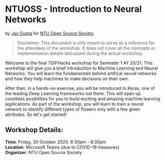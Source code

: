# NTUOSS - Introduction to Neural Networks

by [Jay Gupta](https://github.com/guptajay) for [NTU Open Source Society](https://ntuoss.com/home)
> Disclaimer: This document is only meant to serve as a reference for the attendees of the workshop. It does not cover all the concepts or implementation details discussed during the actual workshop.

Welcome to the final TGIFHacks workshop for Semester 1 AY 20/21. This workshop will give you a brief introduction to Machine Learning and Neural Networks. You will learn the fundamentals behind artifical neural networks and how they help machines to make decisions on their own.

After than, in a hands-on exercise, you will be introduced to Keras, one of the leading Deep Learning frameworks out there. This will open up countless posibilities for you to build exciting and amazing machine learning applications. As part of the workshop, you will learn to train a neural network to identify different types of flowers only with a few given attributes. So let's get started!

## Workshop Details:
**Time**: Friday, 30 October 2020. 6:30pm - 8:30pm  
**Location**: Microsoft Teams (due to COVID-19 measures)  
**Organizer**: NTU Open Source Society
